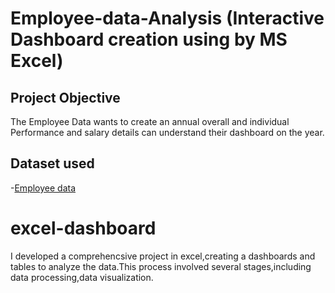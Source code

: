 # Employee-data-Analysis (Interactive Dashboard creation using by MS Excel)
## Project Objective
The Employee Data wants to create an annual overall and individual Performance and salary details can understand their dashboard on the year.

## Dataset used
-<a href="https://github.com/Pramyagit/excel-dashboard/blob/main/Employee_Data.xlsx">Employee data</a>

# excel-dashboard
I developed a comprehencsive project in excel,creating a dashboards and tables to analyze the data.This process involved several stages,including data processing,data visualization.


